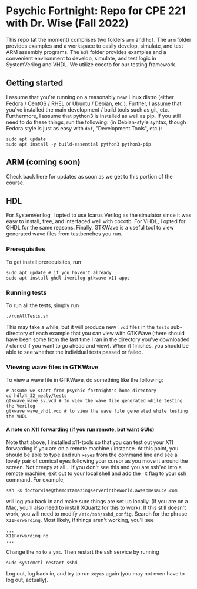 # Psychic Fortnight: Repo for CPE 221 with Dr. Wise (Fall 2022)

This repo (at the moment) comprises two folders `arm` and `hdl`.
The `arm` folder provides examples and a workspace to easily develop,
simulate, and test ARM assembly programs. The `hdl` folder provides
examples and a convenient environment to develop, simulate, and test
logic in SystemVerilog and VHDL. We utilize cocotb for our testing framework.

## Getting started

I assume that you're running on a reasonably new Linux distro (either
Fedora / CentOS / RHEL or Ubuntu / Debian, etc.). Further, I assume that
you've installed the main development / build tools such as git, etc.
Furthermore, I assume that python3 is installed as well as pip.
If you still need to do these things, run the following: (in Debian-style
syntax, though Fedora style is just as easy with `dnf`, "Development Tools",
etc.):

```
sudo apt update
sudo apt install -y build-essential python3 python3-pip
```

## ARM (coming soon)

Check back here for updates as soon as we get to this portion of the course.

## HDL  

For SystemVerilog, I opted to use Icarus Verilog as the simulator since it 
was easy to install, free, and interfaced well with cocotb. For VHDL, I opted
for GHDL for the same reasons. Finally, GTKWave is a useful tool to view
generated wave files from testbenches you run.

### Prerequisites

To get install prerequisites, run 

```
sudo apt update # if you haven't already
sudo apt install ghdl iverilog gtkwave x11-apps
```

### Running tests

To run all the tests, simply run

```
./runAllTests.sh
```

This may take a while, but it will produce new `.vcd` files in the `tests`
sub-directory of each example that you can view with GTKWave (there should
have been some from the last time I ran in the directory you've downloaded /
cloned if you want to go ahead and view). When it finishes, you should be 
able to see whether the individual tests passed or failed.

### Viewing wave files in GTKWave

To view a wave file in GTKWave, do something like the following:

```
# assume we start from psychic-fortnight's home directory
cd hdl/4_32_mealy/tests
gtkwave wave_sv.vcd # to view the wave file generated while testing the Verilog
gtkwave wave_vhdl.vcd # to view the wave file generated while testing the VHDL
```

#### A note on X11 forwarding (if you run remote, but want GUIs)

Note that above, I installed x11-tools so that you can test out your X11 
forwarding if you are on a remote machine / instance. At this point,
you should be able to type and run `xeyes` from the command line and see 
a lovely pair of comical eyes following your cursor as you move it around
the screen. Not creepy at all... If you don't see this and you are ssh'ed into
a remote machine, exit out to your local shell and add the `-X` flag to your 
ssh command. For example,

```
ssh -X doctorwise@themostamazingserverintheworld.awesomesauce.com
```

will log you back in and make sure things are set up locally. (If you are on
a Mac, you'll also need to install XQuartz for this to work). If this still
doesn't work, you will need to modify `/etc/ssh/sshd_config`. Search for 
the phrase `X11Forwarding`. Most likely, if things aren't working, you'll see

```
...
X11Forwarding no
...
```

Change the `no` to a `yes`. Then restart the ssh service by running

```
sudo systemctl restart sshd
```

Log out, log back in, and try to run `xeyes` again (you may not even have
to log out, actually).  
